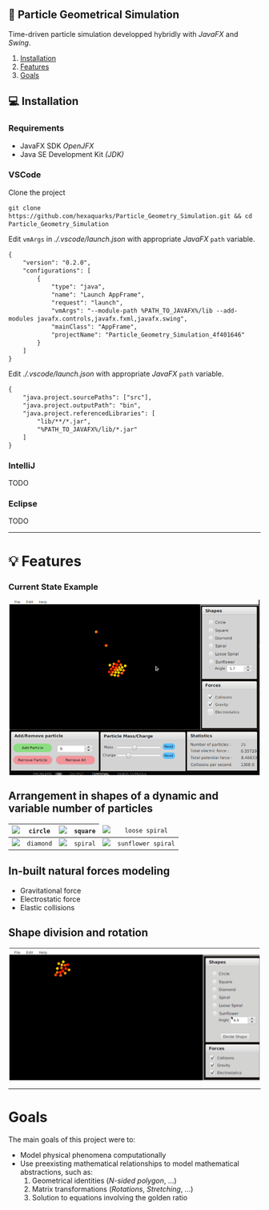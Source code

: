 ## :large_orange_diamond: Particle Geometrical Simulation
Time-driven particle simulation developped hybridly with *JavaFX* and *Swing*.

1. [Installation](#installation)
2. [Features](#features)
3. [Goals](#goals)

## 💻 <a name="installation"></a> Installation

### Requirements
- JavaFX SDK *OpenJFX*
- Java SE Development Kit *(JDK)*

### VSCode
Clone the project
```
git clone https://github.com/hexaquarks/Particle_Geometry_Simulation.git && cd Particle_Geometry_Simulation 
```
Edit `vmArgs` in *./.vscode/launch.json* with appropriate *JavaFX* `path` variable.
```
{
    "version": "0.2.0",
    "configurations": [
        {
            "type": "java",
            "name": "Launch AppFrame",
            "request": "launch",
            "vmArgs": "--module-path %PATH_TO_JAVAFX%/lib --add-modules javafx.controls,javafx.fxml,javafx.swing",
            "mainClass": "AppFrame",
            "projectName": "Particle_Geometry_Simulation_4f401646"
        }
    ]
}
```
Edit *./.vscode/launch.json* with appropriate *JavaFX* `path` variable.
```
{
    "java.project.sourcePaths": ["src"],
    "java.project.outputPath": "bin",
    "java.project.referencedLibraries": [
        "lib/**/*.jar",
        "%PATH_TO_JAVAFX%/lib/*.jar"
    ]
}
```

### IntelliJ
TODO

### Eclipse
TODO

___

# 💡 <a name="features"></a> Features
### Current State Example
<p align="center">
  <img align="center" src="https://github.com/hexaquarks/Particle_Fun/blob/master/src/Promotion/spiralsGlimpse2.gif" width="500"/>
</p>

## Arrangement in shapes of a dynamic and variable number of particles
<div align="center" markdown="1">
<table>
    <thead>
        <tr>
            <th align="center"><img src="https://github.com/hexaquarks/Particle_Geometry_Simulation/blob/master/src/Promotion/circleGif.gif" width="125" /></th>
            <th align="center"><code>circle</code></th>
            <th align="center"><img src="https://github.com/hexaquarks/Particle_Geometry_Simulation/blob/master/src/Promotion/squareGif.gif" width="125" /></th>
            <th align="center"><code>square</code></th>
            <td align="center"><img src="https://github.com/hexaquarks/Particle_Geometry_Simulation/blob/master/src/Promotion/looseSpiralGif.gif" width="125" /></td>
            <td align="center"><code>loose spiral</code></td>
        </tr>
    </thead>
    <tbody>
        <tr>
            <td align="center"><img src="https://github.com/hexaquarks/Particle_Geometry_Simulation/blob/master/src/Promotion/diamondGif.gif" width="125" /></td>
            <td align="center"><code>diamond</code></td>
            <td align="center"><img src="https://github.com/hexaquarks/Particle_Geometry_Simulation/blob/master/src/Promotion/spiralGif.gif" width="125" /></td>
            <td align="center"><code>spiral</code></td>
            <td align="center"><img src="https://github.com/hexaquarks/Particle_Geometry_Simulation/blob/master/src/Promotion/sunflowerSpiralGif.gif" width="125" /></td>
            <td align="center"><code>sunflower spiral</code></td>
        </tr>
    </tbody>
</table>
</div>

## In-built natural forces modeling 
- Gravitational force 
- Electrostatic force
- Elastic collisions

## Shape division and rotation
<p align="center">
  <img align="center" src="https://github.com/hexaquarks/Particle_Fun/blob/master/src/Promotion/shapeDivisionGif.gif" width="500"/>
</p>

___ 

# <a name="goals"></a> Goals
The main goals of this project were to:
- Model physical phenomena computationally
- Use preexisting mathematical relationships to model mathematical abstractions, such as:
    1. Geometrical identities (*N-sided polygon*, ...)
    2. Matrix transformations (*Rotations*, *Stretching*, ...)
    3. Solution to equations involving the golden ratio


